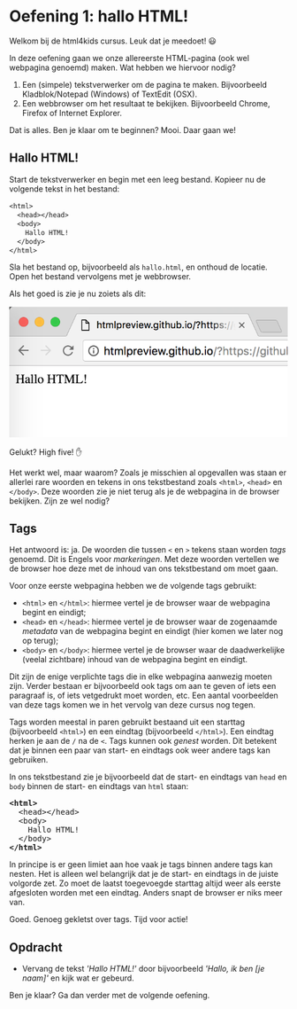 # Oefening 1: hallo HTML!

Welkom bij de html4kids cursus. Leuk dat je meedoet! :smiley:

In deze oefening gaan we onze allereerste HTML-pagina (ook wel webpagina genoemd) maken. Wat hebben we hiervoor nodig?

1. Een (simpele) tekstverwerker om de pagina te maken. Bijvoorbeeld Kladblok/Notepad (Windows) of TextEdit (OSX).
2. Een webbrowser om het resultaat te bekijken. Bijvoorbeeld Chrome, Firefox of Internet Explorer. 

Dat is alles. Ben je klaar om te beginnen? Mooi. Daar gaan we!

## Hallo HTML!
Start de tekstverwerker en begin met een leeg bestand. Kopieer nu de volgende tekst in het bestand:

```
<html>
  <head></head>
  <body>
    Hallo HTML!
  </body>
</html>
```

Sla het bestand op, bijvoorbeeld als `hallo.html`, en onthoud de locatie. Open het bestand vervolgens met je webbrowser.

Als het goed is zie je nu zoiets als dit:

![Hallo HTML](https://raw.githubusercontent.com/schuijers/html4kids-nl/master/oplossingen/01-hallo-html.png "Hallo HTML!")

Gelukt? High five! :raised_hand:

Het werkt wel, maar waarom? Zoals je misschien al opgevallen was staan er allerlei rare woorden en tekens in ons tekstbestand zoals `<html>`, `<head>` en `</body>`. Deze woorden zie je niet terug als je de webpagina in de browser bekijken. Zijn ze wel nodig? 

## Tags
Het antwoord is: ja. De woorden die tussen `<` en `>` tekens staan worden *tags* genoemd. Dit is Engels voor *markeringen*. Met deze woorden vertellen we de browser hoe deze met de inhoud van ons tekstbestand om moet gaan.

Voor onze eerste webpagina hebben we de volgende tags gebruikt:
* `<html>` en `</html>`: hiermee vertel je de browser waar de webpagina begint en eindigt;
* `<head>` en `</head>`: hiermee vertel je de browser waar de zogenaamde *metadata* van de webpagina begint en eindigt (hier komen we later nog op terug); 
* `<body>` en `</body>`: hiermee vertel je de browser waar de daadwerkelijke (veelal zichtbare) inhoud van de webpagina begint en eindigt.

Dit zijn de enige verplichte tags die in elke webpagina aanwezig moeten zijn.
Verder bestaan er bijvoorbeeld ook tags om aan te geven of iets een paragraaf is, of iets vetgedrukt moet worden, etc. Een aantal voorbeelden van deze tags komen we in het vervolg van deze cursus nog tegen.

Tags worden meestal in paren gebruikt bestaand uit een starttag (bijvoorbeeld `<html>`) en een eindtag (bijvoorbeeld `</html>`). Een eindtag herken je aan de `/` na de `<`. Tags kunnen ook *genest* worden. Dit betekent dat je binnen een paar van start- en eindtags ook weer andere tags kan gebruiken.

In ons tekstbestand zie je bijvoorbeeld dat de start- en eindtags van `head` en `body` binnen de start- en eindtags van `html` staan:

<pre>
<b>&lt;html&gt;</b>
  &lt;head&gt;&lt;/head&gt;
  &lt;body&gt;
    Hallo HTML!
  &lt;/body&gt;
<b>&lt;/html&gt;</b>
</pre>

In principe is er geen limiet aan hoe vaak je tags binnen andere tags kan nesten. Het is alleen wel belangrijk dat je de start- en eindtags in de juiste volgorde zet. Zo moet de laatst toegevoegde starttag altijd weer als eerste afgesloten worden met een eindtag. Anders snapt de browser er niks meer van.

Goed. Genoeg gekletst over tags. Tijd voor actie! 

## Opdracht
* Vervang de tekst *'Hallo HTML!'* door bijvoorbeeld *'Hallo, ik ben [je naam]'* en kijk wat er gebeurd.

Ben je klaar? Ga dan verder met de volgende oefening.